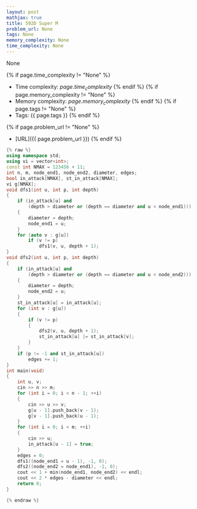 ```yaml
---
layout: post
mathjax: true
title: 592D Super M
problem_url: None
tags: None
memory_complexity: None
time_complexity: None
---
```


None


{% if page.time_complexity != "None" %}
- Time complexity: ${{ page.time_complexity }}$
{% endif %}
{% if page.memory_complexity != "None" %}
- Memory complexity: ${{ page.memory_complexity }}$
{% endif %}
{% if page.tags != "None" %}
- Tags: {{ page.tags }}
{% endif %}

{% if page.problem_url != "None" %}
- [URL]({{ page.problem_url }})
{% endif %}

```cpp
{% raw %}
using namespace std;
using vi = vector<int>;
const int NMAX = 123456 + 11;
int n, m, node_end1, node_end2, diameter, edges;
bool in_attack[NMAX], st_in_attack[NMAX];
vi g[NMAX];
void dfs1(int u, int p, int depth)
{
    if (in_attack[u] and
        (depth > diameter or (depth == diameter and u < node_end1)))
    {
        diameter = depth;
        node_end1 = u;
    }
    for (auto v : g[u])
        if (v != p)
            dfs1(v, u, depth + 1);
}
void dfs2(int u, int p, int depth)
{
    if (in_attack[u] and
        (depth > diameter or (depth == diameter and u < node_end2)))
    {
        diameter = depth;
        node_end2 = u;
    }
    st_in_attack[u] = in_attack[u];
    for (int v : g[u])
    {
        if (v != p)
        {
            dfs2(v, u, depth + 1);
            st_in_attack[u] |= st_in_attack[v];
        }
    }
    if (p != -1 and st_in_attack[u])
        edges += 1;
}
int main(void)
{
    int u, v;
    cin >> n >> m;
    for (int i = 0; i < n - 1; ++i)
    {
        cin >> u >> v;
        g[u - 1].push_back(v - 1);
        g[v - 1].push_back(u - 1);
    }
    for (int i = 0; i < m; ++i)
    {
        cin >> u;
        in_attack[u - 1] = true;
    }
    edges = 0;
    dfs1((node_end1 = u - 1), -1, 0);
    dfs2((node_end2 = node_end1), -1, 0);
    cout << 1 + min(node_end1, node_end2) << endl;
    cout << 2 * edges - diameter << endl;
    return 0;
}

{% endraw %}
```